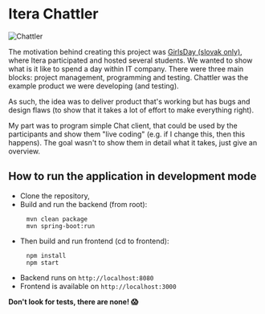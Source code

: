 # Itera Chattler

![Chattler](https://lh3.googleusercontent.com/liVaAZQF3VfBrhUackedEGJWSuqYIeUAKgv9d0_jh6nM3KMGD_aHeXSki-P863xn2wm7ICohd2pVO7gIlWXV3k-sE1z-uCWXA8T6gM-wGsydALs2tk4_aTUW6mKC8gtm9InLzx2P_T1WfEgX9p2xEN8tNG8ZUDsSjsW9EwUp5tQy_iKrDSCCgFQGg1Tq4d6r7fVjAhUnn2waXDw2h-uHRkHTWznoOYzO4VeX302QrYqVlj4n1ESpwqWowLWPCNIgkR0J6jxjPy5bXc389DGJbp9WvQpi6WLq5v6bhiqbCrP8_OVgnm7iZHjkJByzeUwTmEcVT8sXkziL0_qPbgD_Bupz45n-yRE5cdmDvYDKNCFf921RssEOBdO5T64ovpLIPei1kQGSp7DuVOz8tRv-Y1VU-T8qt_I87BXD6vK8vmFWIlvujSKfMPaYufhwBctHmA9GlY4_RfvkMgjGuCXnozBxLTx5Pw7fbQgbg_uwQJ0bQz6QT7-Gns3gQP5-8VXyG4kExn6Ur39Cj2-fuUpbz9wvAilNqmhmpkqOXXo_VGvbhKR7a26NPjxkzReJVZI7SqQQO7b035GuFkXFitsoVl4HZ-BwlFZimzKmfYydbXkWli9TsUlIjg=w385-h230-no)

The motivation behind creating this project was [GirlsDay (slovak only)](http://www.girlsday.sk/co-je-to-girlsday/), where Itera participated and hosted several students. We wanted to show what is it like to spend a day within IT company. There were three main blocks: project management, programming and testing. Chattler was the example product we were developing (and testing). 

As such, the idea was to deliver product that's working but has bugs and design flaws (to show that it takes a lot of effort to make everything right).

My part was to program simple Chat client, that could be used by the participants and show them "live coding" (e.g. if I change this, then this happens). The goal wasn't to show them in detail what it takes, just give an overview. 

## How to run the application in development mode

* Clone the repository, 
* Build and run the backend (from root):
```
     mvn clean package
     mvn spring-boot:run
```
* Then build and run frontend (cd to frontend):
```
     npm install
     npm start
```
* Backend runs on `http://localhost:8080`
* Frontend is available on `http://localhost:3000`

**Don't look for tests, there are none! 😱**